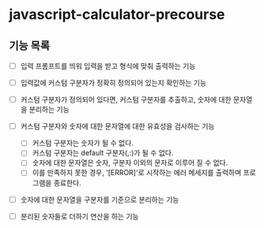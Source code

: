 # javascript-calculator-precourse

## 기능 목록
- [ ] 입력 프롬프트를 띄워 입력을 받고 형식에 맞춰 출력하는 기능

- [ ] 입력값에 커스텀 구분자가 정확히 정의되어 있는지 확인하는 기능

- [ ] 커스텀 구분자가 정의되어 있다면, 커스텀 구분자를 추출하고, 숫자에 대한 문자열을 분리하는 기능

- [ ] 커스텀 구분자와 숫자에 대한 문자열에 대한 유효성을 검사하는 기능
  * [ ] 커스텀 구분자는 숫자가 될 수 없다.
  * [ ] 커스텀 구분자는 default 구분자(,:)가 될 수 없다.
  * [ ] 숫자에 대한 문자열은 숫자, 구분자 이외의 문자로 이루어 질 수 없다.
  * [ ] 이를 만족하지 못한 경우, '[ERROR]'로 시작하는 에러 메세지를 출력하며 프로그램을 종료한다. 

- [ ] 숫자에 대한 문자열을 구분자를 기준으로 분리하는 기능

- [ ] 분리된 숫자들로 더하기 연산을 하는 기능
